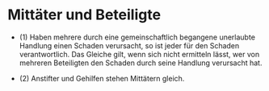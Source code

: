 # Mittäter und Beteiligte

- (1) Haben mehrere durch eine gemeinschaftlich begangene unerlaubte Handlung einen Schaden verursacht, so ist jeder für den Schaden verantwortlich. Das Gleiche gilt, wenn sich nicht ermitteln lässt, wer von mehreren Beteiligten den Schaden durch seine Handlung verursacht hat.

- (2) Anstifter und Gehilfen stehen Mittätern gleich.

